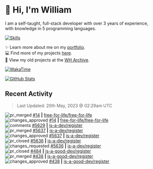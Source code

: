 # 👋 Hi, I'm William
I am a self-taught, full-stack developer with over 3 years of experience, with knowledge in 5 programming languages.

[![Skills](https://skillicons.dev/icons?i=css,cloudflare,discord,bots,docker,express,firebase,git,github,githubactions,html,js,linux,md,mongodb,netlify,nodejs,py,tailwind,ts,vercel,vscode,wordpress,workers)](https://wdh.gg/dev)

✨️ Learn more about me on my [portfolio](https://wdh.gg/dev).
<br>
💻 Find more of my projects [here](https://wdh.gg/github-org).
<br>
📁 View my old projects at the [WH Archive](https://wdh.gg/github-archive).

[![WakaTime](https://wakatime.com/badge/user/817e29c1-e1ac-4adc-936b-37bfa447c165.svg?style=for-the-badge)](https://wdh.gg/wakatime)

[![GitHub Stats](https://github-readme-stats.vercel.app/api?username=williamdavidharrison&theme=algolia&show_icons=true&border_radius=8&count_private=true&include_all_commits=true)](https://wdh.gg/github)

## Recent Activity
<!--RECENT_ACTIVITY:last_update-->
> Last Updated: 20th May, 2023 @ 02:29am UTC
<!--RECENT_ACTIVITY:last_update_end-->

<!--RECENT_ACTIVITY:start-->
![pr_merged](https://cdn.jsdelivr.net/gh/Readme-Workflows/Readme-Icons@main/icons/octicons/PullRequestMerged.svg) [#14](https://github.com/free-for-life/free-for-life/pull/14) **|** [free-for-life/free-for-life](https://github.com/free-for-life/free-for-life)<br>
![changes_approved](https://cdn.jsdelivr.net/gh/Readme-Workflows/Readme-Icons@main/icons/octicons/ApprovedChanges.svg) [#14](https://github.com/free-for-life/free-for-life/pull/14#pullrequestreview-1435235043) **|** [free-for-life/free-for-life](https://github.com/free-for-life/free-for-life)<br>
![comments](https://cdn.jsdelivr.net/gh/Readme-Workflows/Readme-Icons@main/icons/octicons/Comment.svg) [#5629](https://github.com/is-a-dev/register/pull/5629#issuecomment-1554302832) **|** [is-a-dev/register](https://github.com/is-a-dev/register)<br>
![pr_merged](https://cdn.jsdelivr.net/gh/Readme-Workflows/Readme-Icons@main/icons/octicons/PullRequestMerged.svg) [#5637](https://github.com/is-a-dev/register/pull/5637) **|** [is-a-dev/register](https://github.com/is-a-dev/register)<br>
![changes_approved](https://cdn.jsdelivr.net/gh/Readme-Workflows/Readme-Icons@main/icons/octicons/ApprovedChanges.svg) [#5637](https://github.com/is-a-dev/register/pull/5637#pullrequestreview-1433871010) **|** [is-a-dev/register](https://github.com/is-a-dev/register)<br>
![pr_closed](https://cdn.jsdelivr.net/gh/Readme-Workflows/Readme-Icons@main/icons/octicons/PullRequestClosed.svg) [#5636](https://github.com/is-a-dev/register/pull/5636) **|** [is-a-dev/register](https://github.com/is-a-dev/register)<br>
![changes_requested](https://cdn.jsdelivr.net/gh/Readme-Workflows/Readme-Icons@main/icons/octicons/RequestedChanges.svg) [#5636](https://github.com/is-a-dev/register/pull/5636#pullrequestreview-1433870532) **|** [is-a-dev/register](https://github.com/is-a-dev/register)<br>
![pr_closed](https://cdn.jsdelivr.net/gh/Readme-Workflows/Readme-Icons@main/icons/octicons/PullRequestClosed.svg) [#484](https://github.com/is-a-good-dev/register/pull/484) **|** [is-a-good-dev/register](https://github.com/is-a-good-dev/register)<br>
![pr_merged](https://cdn.jsdelivr.net/gh/Readme-Workflows/Readme-Icons@main/icons/octicons/PullRequestMerged.svg) [#438](https://github.com/is-a-good-dev/register/pull/438) **|** [is-a-good-dev/register](https://github.com/is-a-good-dev/register)<br>
![changes_approved](https://cdn.jsdelivr.net/gh/Readme-Workflows/Readme-Icons@main/icons/octicons/ApprovedChanges.svg) [#438](https://github.com/is-a-good-dev/register/pull/438#pullrequestreview-1433867398) **|** [is-a-good-dev/register](https://github.com/is-a-good-dev/register)<br>
<!--RECENT_ACTIVITY:end-->
